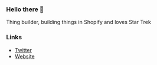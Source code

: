 ### Hello there 👋

Thing builder, building things in Shopify and loves Star Trek

### Links

- [Twitter](https://twitter.com/approxhuman/)
- [Website](https://www.rafi.website/)
